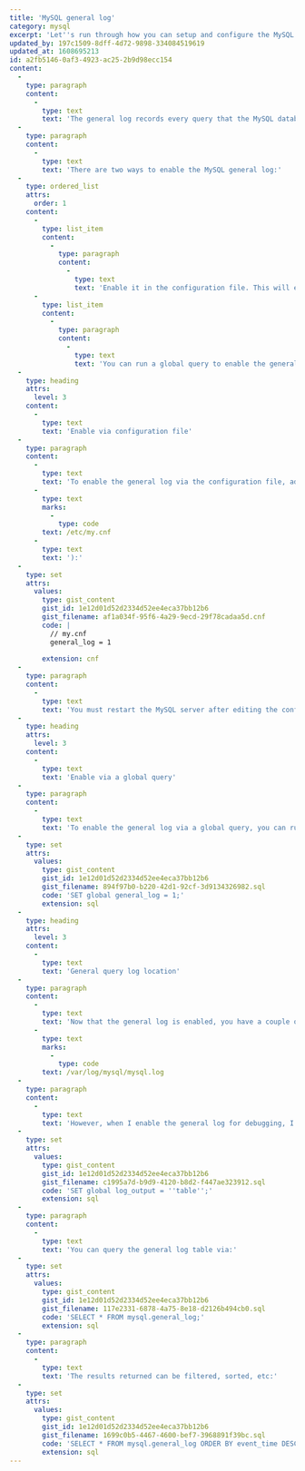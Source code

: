```yaml
---
title: 'MySQL general log'
category: mysql
excerpt: 'Let''s run through how you can setup and configure the MySQL general log.'
updated_by: 197c1509-8dff-4d72-9898-334084519619
updated_at: 1608695213
id: a2fb5146-0af3-4923-ac25-2b9d98ecc154
content:
  -
    type: paragraph
    content:
      -
        type: text
        text: 'The general log records every query that the MySQL database processes, with the parameters visible. This means you are able to see the values used in a bound query.'
  -
    type: paragraph
    content:
      -
        type: text
        text: 'There are two ways to enable the MySQL general log:'
  -
    type: ordered_list
    attrs:
      order: 1
    content:
      -
        type: list_item
        content:
          -
            type: paragraph
            content:
              -
                type: text
                text: 'Enable it in the configuration file. This will enable the general log when MySQL starts.'
      -
        type: list_item
        content:
          -
            type: paragraph
            content:
              -
                type: text
                text: 'You can run a global query to enable the general log while the MySQL server is running.'
  -
    type: heading
    attrs:
      level: 3
    content:
      -
        type: text
        text: 'Enable via configuration file'
  -
    type: paragraph
    content:
      -
        type: text
        text: 'To enable the general log via the configuration file, add the following to your configuration file (example path is '
      -
        type: text
        marks:
          -
            type: code
        text: /etc/my.cnf
      -
        type: text
        text: '):'
  -
    type: set
    attrs:
      values:
        type: gist_content
        gist_id: 1e12d01d52d2334d52ee4eca37bb12b6
        gist_filename: af1a034f-95f6-4a29-9ecd-29f78cadaa5d.cnf
        code: |
          // my.cnf
          general_log = 1
          
        extension: cnf
  -
    type: paragraph
    content:
      -
        type: text
        text: 'You must restart the MySQL server after editing the configuration file.'
  -
    type: heading
    attrs:
      level: 3
    content:
      -
        type: text
        text: 'Enable via a global query'
  -
    type: paragraph
    content:
      -
        type: text
        text: 'To enable the general log via a global query, you can run this query:'
  -
    type: set
    attrs:
      values:
        type: gist_content
        gist_id: 1e12d01d52d2334d52ee4eca37bb12b6
        gist_filename: 894f97b0-b220-42d1-92cf-3d9134326982.sql
        code: 'SET global general_log = 1;'
        extension: sql
  -
    type: heading
    attrs:
      level: 3
    content:
      -
        type: text
        text: 'General query log location'
  -
    type: paragraph
    content:
      -
        type: text
        text: 'Now that the general log is enabled, you have a couple options on where the log is written to. By default, it’s written to a log file located at: '
      -
        type: text
        marks:
          -
            type: code
        text: /var/log/mysql/mysql.log
  -
    type: paragraph
    content:
      -
        type: text
        text: 'However, when I enable the general log for debugging, I often have the output written to a table, so I can query it easily. To write the output to a table, you can run this global query:'
  -
    type: set
    attrs:
      values:
        type: gist_content
        gist_id: 1e12d01d52d2334d52ee4eca37bb12b6
        gist_filename: c1995a7d-b9d9-4120-b8d2-f447ae323912.sql
        code: 'SET global log_output = ''table'';'
        extension: sql
  -
    type: paragraph
    content:
      -
        type: text
        text: 'You can query the general log table via:'
  -
    type: set
    attrs:
      values:
        type: gist_content
        gist_id: 1e12d01d52d2334d52ee4eca37bb12b6
        gist_filename: 117e2331-6878-4a75-8e18-d2126b494cb0.sql
        code: 'SELECT * FROM mysql.general_log;'
        extension: sql
  -
    type: paragraph
    content:
      -
        type: text
        text: 'The results returned can be filtered, sorted, etc:'
  -
    type: set
    attrs:
      values:
        type: gist_content
        gist_id: 1e12d01d52d2334d52ee4eca37bb12b6
        gist_filename: 1699c0b5-4467-4600-bef7-3968891f39bc.sql
        code: 'SELECT * FROM mysql.general_log ORDER BY event_time DESC LIMIT 100;'
        extension: sql
---
```

